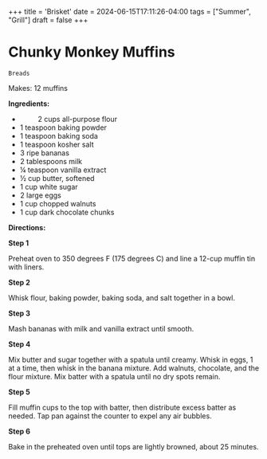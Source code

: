 +++
title = 'Brisket'
date = 2024-06-15T17:11:26-04:00
tags = ["Summer", "Grill"]
draft = false
+++
# Chunky Monkey Muffins

`Breads`

Makes: 12 muffins

**Ingredients:**

-          2 cups all-purpose flour 
- 1 teaspoon baking powder 
- 1 teaspoon baking soda 
- 1 teaspoon kosher salt 
- 3 ripe bananas 
- 2 tablespoons milk
- ¼ teaspoon vanilla extract 
- ½ cup butter, softened 
- 1 cup white sugar 
- 2 large eggs 
- 1 cup chopped walnuts 
- 1 cup dark chocolate chunks 

**Directions:**

**Step 1**

Preheat oven to 350 degrees F (175 degrees C) and line a 12-cup muffin tin with liners.

**Step 2**

Whisk flour, baking powder, baking soda, and salt together in a bowl.

**Step 3**

Mash bananas with milk and vanilla extract until smooth.

**Step 4**

Mix butter and sugar together with a spatula until creamy. Whisk in eggs, 1 at a time, then whisk in the banana mixture. Add walnuts, chocolate, and the flour mixture. Mix batter with a spatula until no dry spots remain.

**Step 5**

Fill muffin cups to the top with batter, then distribute excess batter as needed. Tap pan against the counter to expel any air bubbles.

**Step 6**

Bake in the preheated oven until tops are lightly browned, about 25 minutes. 
